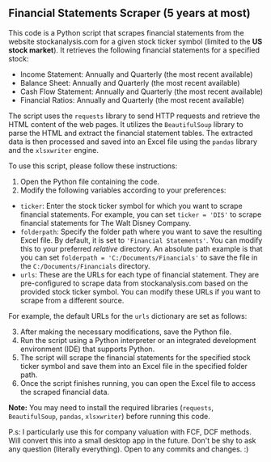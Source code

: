 ## Financial Statements Scraper (5 years at most)

This code is a Python script that scrapes financial statements from the website stockanalysis.com for a given stock ticker symbol (limited to the **US stock market**). It retrieves the following financial statements for a specified stock:

- Income Statement: Annually and Quarterly (the most recent available)
- Balance Sheet: Annually and Quarterly (the most recent available)
- Cash Flow Statement: Annually and Quarterly (the most recent available)
- Financial Ratios: Annually and Quarterly (the most recent available)

The script uses the `requests` library to send HTTP requests and retrieve the HTML content of the web pages. It utilizes the `BeautifulSoup` library to parse the HTML and extract the financial statement tables. The extracted data is then processed and saved into an Excel file using the `pandas` library and the `xlsxwriter` engine.

To use this script, please follow these instructions:

1. Open the Python file containing the code.
2. Modify the following variables according to your preferences:

- `ticker`: Enter the stock ticker symbol for which you want to scrape financial statements. For example, you can set `ticker = 'DIS'` to scrape financial statements for The Walt Disney Company.
- `folderpath`: Specify the folder path where you want to save the resulting Excel file. By default, it is set to `'Financial Statements'`. You can modify this to your preferred *relative* directory. An absolute path example is that you can set `folderpath = 'C:/Documents/Financials'` to save the file in the `C:/Documents/Financials` directory.
- `urls`: These are the URLs for each type of financial statement. They are pre-configured to scrape data from stockanalysis.com based on the provided stock ticker symbol. You can modify these URLs if you want to scrape from a different source.

For example, the default URLs for the `urls` dictionary are set as follows:

3. After making the necessary modifications, save the Python file.
4. Run the script using a Python interpreter or an integrated development environment (IDE) that supports Python.
5. The script will scrape the financial statements for the specified stock ticker symbol and save them into an Excel file in the specified folder path.
6. Once the script finishes running, you can open the Excel file to access the scraped financial data.

**Note:** You may need to install the required libraries (`requests`, `BeautifulSoup`, `pandas`, `xlsxwriter`) before running this code.

P.s: I particularly use this for company valuation with FCF, DCF methods. Will convert this into a small desktop app in the future. Don't be shy to ask any question (literally everything). Open to any commits and changes. :) 
